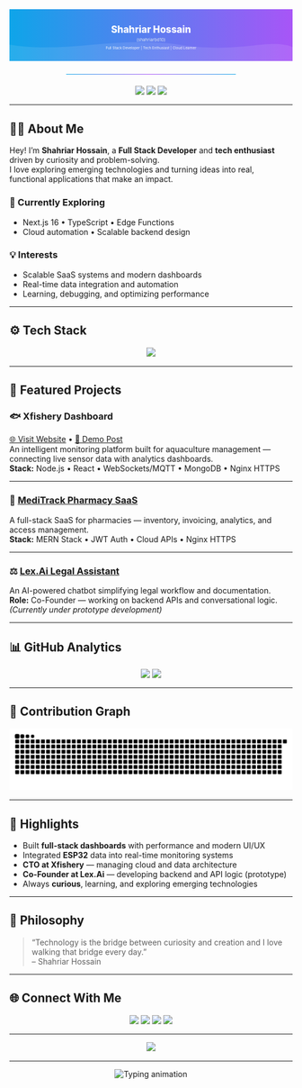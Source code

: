 <!-- Profile README for shahriarbd10 -->
<!-- Clean, professional, and curiosity-driven developer theme -->

<div align="center">
  <svg viewBox="0 0 1200 220" xmlns="http://www.w3.org/2000/svg" role="img" aria-label="Shahriar Hossain (shahriarbd10) — Full Stack Developer | Tech Enthusiast" style="width:100%;height:auto;max-height:220px;">
    <defs>
      <linearGradient id="bgGrad" x1="0" x2="1" y1="0" y2="0">
        <stop stop-color="#0ea5e9" offset="0%"/>
        <stop stop-color="#a855f7" offset="100%"/>
      </linearGradient>
    </defs>
    <rect width="1200" height="220" fill="url(#bgGrad)"/>
    <path d="M0,150 C240,190 460,110 720,150 C980,190 1100,120 1200,160 L1200,220 L0,220 Z" fill="rgba(255,255,255,0.1)"/>
    <text x="50%" y="100" text-anchor="middle" fill="#fff" font-size="40" font-weight="800">Shahriar Hossain</text>
    <text x="50%" y="135" text-anchor="middle" fill="#e2e8f0" font-size="18">(shahriarbd10)</text>
    <text x="50%" y="168" text-anchor="middle" fill="#f9fafb" font-size="15">Full Stack Developer | Tech Enthusiast | Cloud Learner</text>
  </svg>
  <hr style="border: 0; height: 1px; background: linear-gradient(90deg, #0ea5e9, #a855f7, #0ea5e9); margin: 20px 0; width: 60%;">
</div>

<div align="center">
  <img src="https://img.shields.io/badge/Location-Dhaka%2C%20Bangladesh-0ea5e9?style=for-the-badge&logo=google-maps&logoColor=white"/>
  <a href="https://shahriarbd10.github.io"><img src="https://img.shields.io/badge/Portfolio-shahriarbd10.github.io-a855f7?style=for-the-badge&logo=google-chrome&logoColor=white"/></a>
  <a href="mailto:shahriarsgr@gmail.com"><img src="https://img.shields.io/badge/Email-Contact-ef4444?style=for-the-badge&logo=gmail&logoColor=white"/></a>
</div>

---

## 👨‍💻 About Me
Hey! I’m **Shahriar Hossain**, a **Full Stack Developer** and **tech enthusiast** driven by curiosity and problem-solving.  
I love exploring emerging technologies and turning ideas into real, functional applications that make an impact.

### 🌱 Currently Exploring
- Next.js 16 • TypeScript • Edge Functions  
- Cloud automation • Scalable backend design  

### 💡 Interests
- Scalable SaaS systems and modern dashboards  
- Real-time data integration and automation  
- Learning, debugging, and optimizing performance  

---

## ⚙️ Tech Stack
<div align="center">
  <img src="https://skillicons.dev/icons?i=js,ts,react,nextjs,nodejs,express,mongodb,python,flutter,dart,aws,nginx,arduino,git,vscode" />
</div>

---

## 🚀 Featured Projects

### 🐟 Xfishery Dashboard  
[🌐 Visit Website](https://xfishery.com) • [🎥 Demo Post](https://www.linkedin.com/posts/shahriarbd10_iot-aquaculture-smartaquaculture-activity-7386217565359915008-tkKs)  
An intelligent monitoring platform built for aquaculture management — connecting live sensor data with analytics dashboards.  
**Stack:** Node.js • React • WebSockets/MQTT • MongoDB • Nginx HTTPS  

---

### 💊 [MediTrack Pharmacy SaaS](https://meditrack-v1.vercel.app)  
A full-stack SaaS for pharmacies — inventory, invoicing, analytics, and access management.  
**Stack:** MERN Stack • JWT Auth • Cloud APIs • Nginx HTTPS  

---

### ⚖️ [Lex.Ai Legal Assistant](#)  
An AI-powered chatbot simplifying legal workflow and documentation.  
**Role:** Co-Founder — working on backend APIs and conversational logic.  
*(Currently under prototype development)*  

---

## 📊 GitHub Analytics
<div align="center">
  <img src="https://github-readme-stats.vercel.app/api?username=shahriarbd10&show_icons=true&theme=radical&hide_border=true&border_radius=12" height="150" />
  <img src="https://github-readme-streak-stats.herokuapp.com/?user=shahriarbd10&theme=radical&hide_border=true&border_radius=12" height="150" />
</div>

---

## 🐍 Contribution Graph
<div align="center">
  <picture>
    <source media="(prefers-color-scheme: dark)" srcset="https://raw.githubusercontent.com/shahriarbd10/shahriarbd10/output/github-contribution-grid-snake-dark.svg" />
    <source media="(prefers-color-scheme: light)" srcset="https://raw.githubusercontent.com/shahriarbd10/shahriarbd10/output/github-contribution-grid-snake.svg" />
    <img alt="snake animation" src="https://raw.githubusercontent.com/shahriarbd10/shahriarbd10/output/github-contribution-grid-snake.svg" />
  </picture>
</div>

---

## 🧩 Highlights
- Built **full-stack dashboards** with performance and modern UI/UX  
- Integrated **ESP32** data into real-time monitoring systems  
- **CTO at Xfishery** — managing cloud and data architecture  
- **Co-Founder at Lex.Ai** — developing backend and API logic (prototype)  
- Always **curious**, learning, and exploring emerging technologies  

---

## 💬 Philosophy
> “Technology is the bridge between curiosity and creation and I love walking that bridge every day.”  
> – Shahriar Hossain  

---

## 🌐 Connect With Me
<div align="center">
  <a href="mailto:shahriarsgr@gmail.com"><img src="https://img.shields.io/badge/Email-ef4444?style=for-the-badge&logo=gmail&logoColor=white"/></a>
  <a href="https://linkedin.com/in/shahriarhossain"><img src="https://img.shields.io/badge/LinkedIn-0A66C2?style=for-the-badge&logo=linkedin&logoColor=white"/></a>
  <a href="https://github.com/shahriarbd10"><img src="https://img.shields.io/badge/GitHub-181717?style=for-the-badge&logo=github&logoColor=white"/></a>
  <a href="https://shahriarbd10.github.io"><img src="https://img.shields.io/badge/Portfolio-0ea5e9?style=for-the-badge&logo=google-chrome&logoColor=white"/></a>
</div>

---

<div align="center">
  <img src="https://komarev.com/ghpvc/?username=shahriarbd10&label=Profile%20Views&style=for-the-badge&color=0ea5e9"/>
</div>

---

<div align="center">
  <img src="https://readme-typing-svg.demolab.com?font=Inter&size=20&duration=3000&pause=800&color=A855F7&center=true&vCenter=true&width=600&lines=Exploring+Technology+with+Curiosity;Building+Scalable+Full+Stack+Applications;Learning%2C+Fixing%2C+and+Improving+Every+Day" alt="Typing animation"/>
</div>
